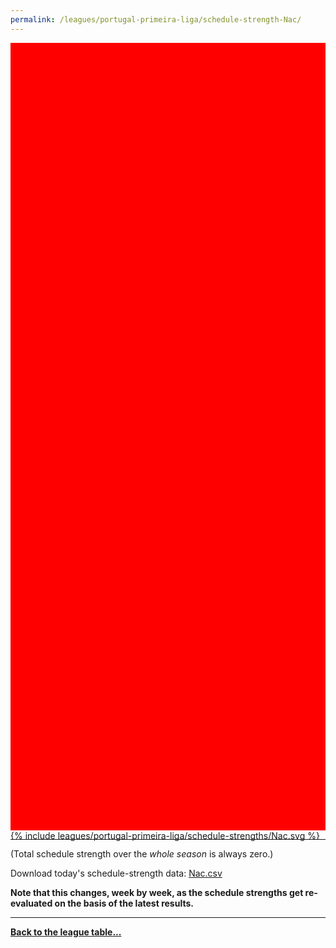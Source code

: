 ```yaml
---
permalink: /leagues/portugal-primeira-liga/schedule-strength-Nac/
---
```


<style>
.svg-wrap {
    background-color:red;
    height:0;
    padding-top:250%; /* 350px/550px */
    position: relative;
}

svg {
    background-color: white;
    height: 100%;
    display:block;
    width: 100%;
    position: absolute;
    top:0;
    left:0;
}
</style>


<div class="svg-wrap">
{% include leagues/portugal-primeira-liga/schedule-strengths/Nac.svg %}
</div>

-----

(Total schedule strength over the *whole season* is always zero.)


Download today's schedule-strength data: [Nac.csv](/assets/leagues/portugal-primeira-liga/2025/schedule-strengths/Nac.csv)

**Note that this changes, week by week, as the schedule strengths get re-evaluated on the
basis of the latest results.**

-----

[**Back to the league table...**](/leagues/portugal-primeira-liga)


